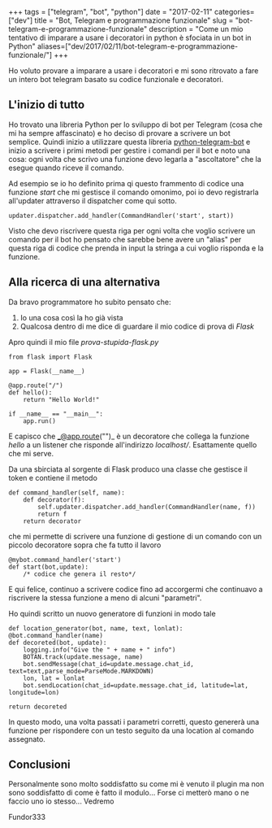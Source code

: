 +++
tags = ["telegram", "bot", "python"]
date = "2017-02-11"
categories= ["dev"]
title = "Bot, Telegram e programmazione funzionale"
slug = "bot-telegram-e-programmazione-funzionale"
description = "Come un mio tentativo di imparare a usare i decoratori in python è sfociata in un bot in Python"
aliases=["dev/2017/02/11/bot-telegram-e-programmazione-funzionale/"]
+++


Ho voluto provare a imparare a usare i decoratori e mi sono ritrovato a fare un intero bot telegram basato su codice funzionale e decoratori.

## L'inizio di tutto

Ho trovato una libreria Python per lo sviluppo di bot per Telegram (cosa che mi ha sempre affascinato) e ho deciso di provare a scrivere un bot semplice. Quindi inizio a utilizzare questa libreria [python-telegram-bot](https://python-telegram-bot.org/) e inizio a scrivere i primi metodi per gestire i comandi per il bot e noto una cosa: ogni volta che scrivo una funzione devo legarla a "ascoltatore" che la esegue quando riceve il comando.

Ad esempio se io ho definito prima qi questo frammento di codice una funzione _start_ che mi gestisce il comando omonimo, poi io devo registrarla all'updater attraverso il dispatcher come qui sotto.


    updater.dispatcher.add_handler(CommandHandler('start', start))


Visto che devo riscrivere questa riga per ogni volta che voglio scrivere un comando per il bot ho pensato che sarebbe bene avere un "alias" per questa riga di codice che prenda in input la stringa a cui voglio risponda e la funzione.

<!--more-->

## Alla ricerca di una alternativa
Da bravo programmatore ho subito pensato che:

 1. Io una cosa così la ho già vista
 2. Qualcosa dentro di me dice di guardare il mio codice di prova di _Flask_

Apro quindi il mio file _prova-stupida-flask.py_

	from flask import Flask

	app = Flask(__name__)

	@app.route("/")
	def hello():
    	return "Hello World!"

	if __name__ == "__main__":
    	app.run()

E capisco che _@app.route("")_ è un decoratore che collega la funzione _hello_ a un listener che risponde all'indirizzo _localhost/_. Esattamente quello che mi serve.

Da una sbirciata al sorgente di Flask produco una classe che gestisce il token e contiene il metodo

    def command_handler(self, name):
        def decorator(f):
            self.updater.dispatcher.add_handler(CommandHandler(name, f))
            return f
        return decorator

che mi permette di scrivere una funzione di gestione di un comando con un piccolo decoratore sopra che fa tutto il lavoro

	@mybot.command_handler('start')
    def start(bot,update):
    	/* codice che genera il resto*/

E qui felice, continuo a scrivere codice fino ad accorgermi che continuavo a riscrivere la stessa funzione a meno di alcuni "parametri".

Ho quindi scritto un nuovo generatore di funzioni in modo tale

	def location_generator(bot, name, text, lonlat):
    @bot.command_handler(name)
    def decoreted(bot, update):
        logging.info("Give the " + name + " info")
        BOTAN.track(update.message, name)
        bot.sendMessage(chat_id=update.message.chat_id, text=text,parse_mode=ParseMode.MARKDOWN)
        lon, lat = lonlat
        bot.sendLocation(chat_id=update.message.chat_id, latitude=lat, longitude=lon)

    return decoreted

In questo modo, una volta passati i parametri corretti, questo genererà una funzione per rispondere con un testo seguito da una location al comando assegnato.

## Conclusioni

Personalmente sono molto soddisfatto su come mi è venuto il plugin ma non sono soddisfatto di come è fatto il modulo... Forse ci metterò mano o ne faccio uno io stesso... Vedremo

Fundor333
